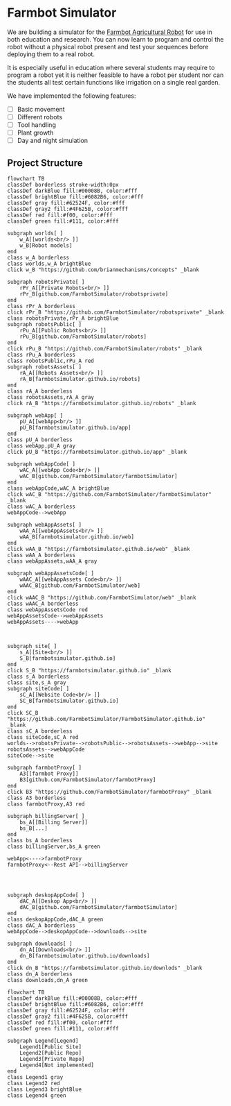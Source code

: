 # Farmbot Simulator

We are building a simulator for the [Farmbot Agricultural Robot](https://farm.bot) for use in both education and research. You can now learn to program and control the robot without a physical robot present and test your sequences before deploying them to a real robot.

It is especially useful in education where several students may require to program a robot yet it is neither feasible to have a robot per student nor can the students all test certain functions like irrigation on a single real garden.

We have implemented the following features:
- [ ] Basic movement
- [ ] Different robots
- [ ] Tool handling
- [ ] Plant growth
- [ ] Day and night simulation

## Project Structure
```mermaid
flowchart TB
classDef borderless stroke-width:0px
classDef darkBlue fill:#00008B, color:#fff
classDef brightBlue fill:#6082B6, color:#fff
classDef gray fill:#62524F, color:#fff
classDef gray2 fill:#4F625B, color:#fff
classDef red fill:#f00, color:#fff
classDef green fill:#111, color:#fff

subgraph worlds[ ]
    w_A[[worlds<br/> ]]
    w_B[Robot models]
end
class w_A borderless
class worlds,w_A brightBlue
click w_B "https://github.com/brianmechanisms/concepts" _blank

subgraph robotsPrivate[ ]
    rPr_A[[Private Robots<br/> ]]
    rPr_B[github.com/FarmbotSimulator/robotsprivate]
end
class rPr_A borderless
click rPr_B "https://github.com/FarmbotSimulator/robotsprivate" _blank
class robotsPrivate,rPr_A brightBlue
subgraph robotsPublic[ ]
    rPu_A[[Public Robots<br/> ]]
    rPu_B[github.com/FarmbotSimulator/robots]
end
click rPu_B "https://github.com/FarmbotSimulator/robots" _blank
class rPu_A borderless
class robotsPublic,rPu_A red
subgraph robotsAssets[ ]
    rA_A[[Robots Assets<br/> ]]
    rA_B[farmbotsimulator.github.io/robots]
end
class rA_A borderless
class robotsAssets,rA_A gray
click rA_B "https://farmbotsimulator.github.io/robots" _blank

subgraph webApp[ ]
    pU_A[[webApp<br/> ]]
    pU_B[farmbotsimulator.github.io/app]
end
class pU_A borderless
class webApp,pU_A gray
click pU_B "https://farmbotsimulator.github.io/app" _blank

subgraph webAppCode[ ]
    wAC_A[[webApp Code<br/> ]]
    wAC_B[github.com/FarmbotSimulator/farmbotSimulator]
end
class webAppCode,wAC_A brightBlue
click wAC_B "https://github.com/FarmbotSimulator/farmbotSimulator" _blank
class wAC_A borderless
webAppCode-->webApp

subgraph webAppAssets[ ]
    wAA_A[[webAppAssets<br/> ]]
    wAA_B[farmbotsimulator.github.io/web]
end
click wAA_B "https://farmbotsimulator.github.io/web" _blank
class wAA_A borderless
class webAppAssets,wAA_A gray

subgraph webAppAssetsCode[ ]
    wAAC_A[[webAppAssets Code<br/> ]]
    wAAC_B[github.com/FarmbotSimulator/web]
end
click wAAC_B "https://github.com/FarmbotSimulator/web" _blank
class wAAC_A borderless
class webAppAssetsCode red
webAppAssetsCode-->webAppAssets
webAppAssets---->webApp



subgraph site[ ]
    s_A[[Site<br/> ]]
    S_B[farmbotsimulator.github.io]
end
click S_B "https://farmbotsimulator.github.io" _blank
class s_A borderless
class site,s_A gray
subgraph siteCode[ ]
    sC_A[[Website Code<br/> ]]
    SC_B[farmbotsimulator.github.io]
end
click SC_B "https://github.com/FarmbotSimulator/FarmbotSimulator.github.io" _blank
class sC_A borderless
class siteCode,sC_A red
worlds-->robotsPrivate-->robotsPublic-->robotsAssets-->webApp-->site
robotsAssets-->webAppCode
siteCode-->site

subgraph farmbotProxy[ ]
    A3[[farmbot Proxy]]
    B3[github.com/FarmbotSimulator/farmbotProxy]
end
click B3 "https://github.com/FarmbotSimulator/farmbotProxy" _blank
class A3 borderless
class farmbotProxy,A3 red

subgraph billingServer[ ]
    bs_A[[Billing Server]]
    bs_B[...]
end
class bs_A borderless
class billingServer,bs_A green

webApp<---->farmbotProxy
farmbotProxy<--Rest API-->billingServer




subgraph deskopAppCode[ ]
    dAC_A[[Deskop App<br/> ]]
    dAC_B[github.com/FarmbotSimulator/farmbotSimulator]
end
class deskopAppCode,dAC_A green
class dAC_A borderless
webAppCode-->deskopAppCode-->downloads-->site

subgraph downloads[ ]
    dn_A[[Downloads<br/> ]]
    dn_B[farmbotsimulator.github.io/downloads]
end
click dn_B "https://farmbotsimulator.github.io/downlods" _blank
class dn_A borderless
class downloads,dn_A green
```

```mermaid
flowchart TB
classDef darkBlue fill:#00008B, color:#fff
classDef brightBlue fill:#6082B6, color:#fff
classDef gray fill:#62524F, color:#fff
classDef gray2 fill:#4F625B, color:#fff
classDef red fill:#f00, color:#fff
classDef green fill:#111, color:#fff

subgraph Legend[Legend]
    Legend1[Public Site]
    Legend2[Public Repo]
    Legend3[Private Repo]
    Legend4[Not implemented]
end
class Legend1 gray
class Legend2 red
class Legend3 brightBlue
class Legend4 green
```
